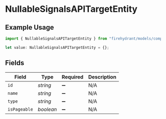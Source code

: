 # NullableSignalsAPITargetEntity

## Example Usage

```typescript
import { NullableSignalsAPITargetEntity } from "firehydrant/models/components";

let value: NullableSignalsAPITargetEntity = {};
```

## Fields

| Field              | Type               | Required           | Description        |
| ------------------ | ------------------ | ------------------ | ------------------ |
| `id`               | *string*           | :heavy_minus_sign: | N/A                |
| `name`             | *string*           | :heavy_minus_sign: | N/A                |
| `type`             | *string*           | :heavy_minus_sign: | N/A                |
| `isPageable`       | *boolean*          | :heavy_minus_sign: | N/A                |
